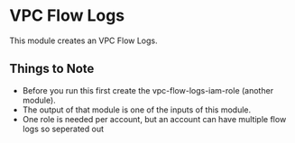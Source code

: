 # VPC Flow Logs

This module creates an VPC Flow Logs.

## Things to Note

* Before you run this first create the vpc-flow-logs-iam-role (another module).
* The output of that module is one of the inputs of this module.
* One role is needed per account, but an account can have multiple flow logs so seperated out

